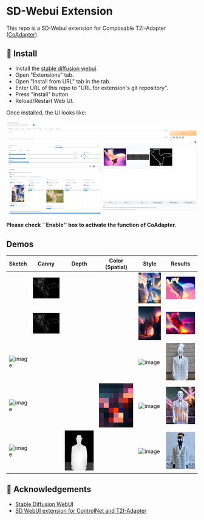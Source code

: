# SD-Webui Extension
This repo is a SD-Webui extension for Composable T2I-Adapter ([CoAdapter](https://github.com/TencentARC/T2I-Adapter)).

## 🔧 Install
- Install the [stable diffusion webui](https://github.com/AUTOMATIC1111/stable-diffusion-webui).
- Open "Extensions" tab.
- Open "Install from URL" tab in the tab.
- Enter URL of this repo to "URL for extension's git repository".
- Press "Install" button.
- Reload/Restart Web UI.

Once installed, the UI looks like:
<!-- <div align="center"> -->
<p align="center">
  <img src="assets/webui.PNG">
</p>

**Please check ``Enable'' box to activate the function of CoAdapter.**


## Demos

| Sketch                                                                                                                                    | Canny |                                                                   Depth                                                                   | Color (Spatial) | Style                                                                                                                                      | Results |
|:------------------------------------------------------------------------------------------------------------------------------------------|:-----:|:-----------------------------------------------------------------------------------------------------------------------------------------:|:---------------:|--------------------------------------------------------------------------------------------------------------------------------------------|---------|
|  |      <img width="200" alt="image" src="assets/1_canny.png"> |                                                                                                                                           |                 | <img width="100" alt="image" src="assets/1_style.png"> |    <img width="200" alt="image" src="assets/1_res.png">     |
|  | <img width="200" alt="image" src="assets/1_canny.png">       |                                                                                                                                           |                 | <img width="150" alt="image" src="assets/2_style.png">  |    <img width="200" alt="image" src="assets/2_res.png">     |
| <img width="200" alt="image" src="https://user-images.githubusercontent.com/11482921/225661058-656d87d7-3c8d-4216-820e-a02a8a5f5a4a.png"> |       |  |                 | <img width="250" alt="image" src="https://user-images.githubusercontent.com/11482921/225661180-98f338ee-950e-45d0-bd5f-4e8b7e82cecb.png">  |    <img width="200" alt="image" src="assets/3_res.png">     |
| <img width="200" alt="image" src="https://user-images.githubusercontent.com/11482921/225661058-656d87d7-3c8d-4216-820e-a02a8a5f5a4a.png"> |       |  |            <img width="250" alt="image" src="assets/4_color.png">     | <img width="250" alt="image" src="https://user-images.githubusercontent.com/11482921/225661180-98f338ee-950e-45d0-bd5f-4e8b7e82cecb.png">  |    <img width="200" alt="image" src="assets/4_res.png">     |
| <img width="200" alt="image" src="https://user-images.githubusercontent.com/11482921/225661058-656d87d7-3c8d-4216-820e-a02a8a5f5a4a.png"> |       |  <img width="250" alt="image" src="assets/5_depth.png">|                | <img width="250" alt="image" src="https://user-images.githubusercontent.com/11482921/225661180-98f338ee-950e-45d0-bd5f-4e8b7e82cecb.png">  |    <img width="200" alt="image" src="assets/5_res.png">     |

## 🤗 Acknowledgements
- [Stable Diffusion WebUI](https://github.com/AUTOMATIC1111/stable-diffusion-webui)
- [SD WebUI extension for ControlNet and T2I-Adapter](https://github.com/Mikubill/sd-webui-controlnet)
